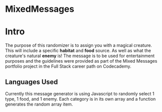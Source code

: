 # MixedMessages

# Intro

The purpose of this randomizer is to assign you with a magical creature. This will include a specific **habitat** and **food** source. As well as what the creature's natural **enemy** is! The message is to be used for entertainment purposes and the guidelines were provided as part of the Mixed Messages portfolio project in the Full Stack career path on Codecademy.

## Languages Used

Currently this message generator is using Javascript to randomly select 1 type, 1 food, and 1 enemy. Each category is in its own array and a function generates the random array item.
